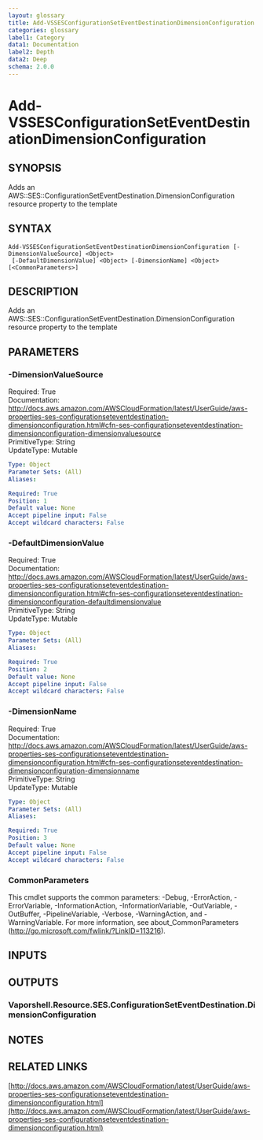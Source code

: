 ```yaml
---
layout: glossary
title: Add-VSSESConfigurationSetEventDestinationDimensionConfiguration
categories: glossary
label1: Category
data1: Documentation
label2: Depth
data2: Deep
schema: 2.0.0
---
```


# Add-VSSESConfigurationSetEventDestinationDimensionConfiguration

## SYNOPSIS
Adds an AWS::SES::ConfigurationSetEventDestination.DimensionConfiguration resource property to the template

## SYNTAX

```
Add-VSSESConfigurationSetEventDestinationDimensionConfiguration [-DimensionValueSource] <Object>
 [-DefaultDimensionValue] <Object> [-DimensionName] <Object> [<CommonParameters>]
```

## DESCRIPTION
Adds an AWS::SES::ConfigurationSetEventDestination.DimensionConfiguration resource property to the template

## PARAMETERS

### -DimensionValueSource
Required: True    
Documentation: http://docs.aws.amazon.com/AWSCloudFormation/latest/UserGuide/aws-properties-ses-configurationseteventdestination-dimensionconfiguration.html#cfn-ses-configurationseteventdestination-dimensionconfiguration-dimensionvaluesource    
PrimitiveType: String    
UpdateType: Mutable

```yaml
Type: Object
Parameter Sets: (All)
Aliases:

Required: True
Position: 1
Default value: None
Accept pipeline input: False
Accept wildcard characters: False
```

### -DefaultDimensionValue
Required: True    
Documentation: http://docs.aws.amazon.com/AWSCloudFormation/latest/UserGuide/aws-properties-ses-configurationseteventdestination-dimensionconfiguration.html#cfn-ses-configurationseteventdestination-dimensionconfiguration-defaultdimensionvalue    
PrimitiveType: String    
UpdateType: Mutable

```yaml
Type: Object
Parameter Sets: (All)
Aliases:

Required: True
Position: 2
Default value: None
Accept pipeline input: False
Accept wildcard characters: False
```

### -DimensionName
Required: True    
Documentation: http://docs.aws.amazon.com/AWSCloudFormation/latest/UserGuide/aws-properties-ses-configurationseteventdestination-dimensionconfiguration.html#cfn-ses-configurationseteventdestination-dimensionconfiguration-dimensionname    
PrimitiveType: String    
UpdateType: Mutable

```yaml
Type: Object
Parameter Sets: (All)
Aliases:

Required: True
Position: 3
Default value: None
Accept pipeline input: False
Accept wildcard characters: False
```

### CommonParameters
This cmdlet supports the common parameters: -Debug, -ErrorAction, -ErrorVariable, -InformationAction, -InformationVariable, -OutVariable, -OutBuffer, -PipelineVariable, -Verbose, -WarningAction, and -WarningVariable.
For more information, see about_CommonParameters (http://go.microsoft.com/fwlink/?LinkID=113216).

## INPUTS

## OUTPUTS

### Vaporshell.Resource.SES.ConfigurationSetEventDestination.DimensionConfiguration

## NOTES

## RELATED LINKS

[http://docs.aws.amazon.com/AWSCloudFormation/latest/UserGuide/aws-properties-ses-configurationseteventdestination-dimensionconfiguration.html](http://docs.aws.amazon.com/AWSCloudFormation/latest/UserGuide/aws-properties-ses-configurationseteventdestination-dimensionconfiguration.html)

